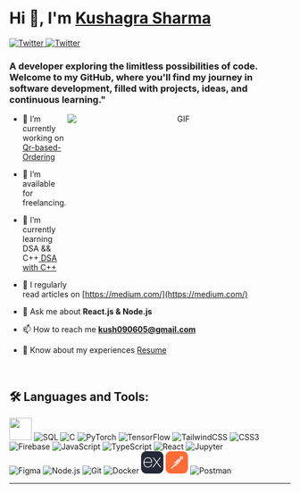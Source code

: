 <h1 align="Left">Hi 👋, I'm <a href="" target="blank">
Kushagra Sharma</a></h1>
<p align="left">
  <a href="https://x.com/Maikushhoon" target="blank">
    <img src="https://raw.githubusercontent.com/rahul-jha98/rahul-jha98/561d474902b59c7429ec22bb73e225696c27b202/assets/twitter.svg" alt="Twitter" width="55" height="30"/>
  </a>
  <a href="https://www.linkedin.com/in/kushagra-sharma-414b55280/" target="blank">
    <img src="https://raw.githubusercontent.com/rahul-jha98/rahul-jha98/561d474902b59c7429ec22bb73e225696c27b202/assets/linkedin.svg" alt="Twitter" width="50" height="30"/>
  </a>

<h3 align="Left">A developer exploring the limitless possibilities of code. Welcome to my GitHub, where you'll find my journey in software development,
filled with projects, ideas, and continuous learning." </h3>



<a target="_blank" align="center">
  <img align="right" top="500" height="300" width="400" alt="GIF" src="https://media.giphy.com/media/SWoSkN6DxTszqIKEqv/giphy.gif">
</a>

- 🔭 I’m currently working on <a href="https://github.com/KushagraSharma924/qr-based-ordering" target="blank">Qr-based-Ordering</a>

- 🤝 I’m available for freelancing.

- 🌱 I’m currently learning DSA && C++<a href="https://github.com/KushagraSharma924/cpp"> DSA with C++</a>

- 📝 I regularly read articles on [https://medium.com/](https://medium.com/)

- 💬 Ask me about **React.js & Node.js**

- 📫 How to reach me **kush090605@gmail.com**

- 📄 Know about my experiences <a href="https://drive.google.com/file/d/10HzFlis0fSQjv32Fb7QdRK7S4czBFnmn/view?usp=drive_link" target="blank">Resume</a>
<br/>


## 🛠 Languages and Tools:

<p align="left">
  <img src="https://raw.githubusercontent.com/rahul-jha98/github_readme_icons/main/language_and_tools/square/python/python.svg"  width="40" height="40"/>
  <img src="https://camo.githubusercontent.com/57fd9158f81fa9fc350354dd2252d5590c1d878ad2c054ab3a7298591b51047f/68747470733a2f2f73796d626f6c732e67657476656374612e636f6d2f7374656e63696c5f32382f36315f73716c2d64617461626173652d67656e657269632e393062343136333661382e706e67" alt="SQL" width="40" height="40"/>
  <img src="https://user-images.githubusercontent.com/25181517/192106070-46255bcf-65e6-4c6b-a296-bf8d0d8fb2a7.png" alt="C" width="40" height="40"/>
  <img src="https://raw.githubusercontent.com/rahul-jha98/github_readme_icons/main/language_and_tools/square/tensorflow/tensorflow.svg" alt="PyTorch" width="40" height="40"/>
  <img src="https://user-images.githubusercontent.com/25181517/202896760-337261ed-ee92-4979-84c4-d4b829c7355d.png" alt="TensorFlow" width="40" height="40"/>
  <img src="https://user-images.githubusercontent.com/25181517/183898674-75a4a1b1-f960-4ea9-abcb-637170a00a75.png" alt="TailwindCSS" width="40" height="40"/>
  <img src="https://raw.githubusercontent.com/rahul-jha98/github_readme_icons/main/language_and_tools/square/firebase/firebase.svg" alt="CSS3" width="40" height="40"/>
  <img src="https://raw.githubusercontent.com/rahul-jha98/github_readme_icons/main/language_and_tools/square/javascript/javascript.svg" alt="Firebase" width="40" height="40"/>
  <img src="https://raw.githubusercontent.com/rahul-jha98/github_readme_icons/main/language_and_tools/square/typescript/typescript.svg" alt="JavaScript" width="40" height="40"/>
  <img src="https://raw.githubusercontent.com/rahul-jha98/github_readme_icons/main/language_and_tools/square/react/react.svg" alt="TypeScript" width="40" height="40"/>
  <img src="https://raw.githubusercontent.com/rahul-jha98/github_readme_icons/main/language_and_tools/square/pytorch/pytorch.svg" alt="React" width="40" height="40"/>
  <img src="https://raw.githubusercontent.com/Thomas-George-T/Thomas-George-T/master/assets/mysql.svg" alt="Jupyter" width="40" height="40"/>
  <br>
  <img src="https://raw.githubusercontent.com/rahul-jha98/github_readme_icons/main/language_and_tools/square/figma/figma.svg" alt="Figma" width="40" height="40"/>
  <img src="https://raw.githubusercontent.com/rahul-jha98/github_readme_icons/main/language_and_tools/square/node/node.svg" alt="Node.js" width="40" height="40"/>
  <img src="https://raw.githubusercontent.com/rahul-jha98/github_readme_icons/main/language_and_tools/square/git-scm/git-scm.svg" alt="Git" width="40" height="40"/>
  <img src="https://user-images.githubusercontent.com/25181517/117207330-263ba280-adf4-11eb-9b97-0ac5b40bc3be.png" alt="Docker" width="40" height="40"/>
  <img src="https://github.com/tandpfun/skill-icons/raw/main/icons/ExpressJS-Dark.svg" alt="Git" width="40" height="40"/>
  <img src="https://raw.githubusercontent.com/tandpfun/skill-icons/65dea6c4eaca7da319e552c09f4cf5a9a8dab2c8/icons/Postman.svg" alt="Postman" width="40" height="40"/>
   <img src="https://upload.wikimedia.org/wikipedia/commons/c/c0/Twilio_logo.png" alt="Postman" width="60" height="40"/>
 


</p>

<!-- Languages-LIST:END -->

---

